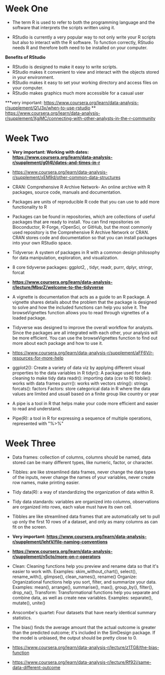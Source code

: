 # Week One
- The term R is used to refer to both the programming language and the software that interprets the scripts written using it.

- RStudio is currently a very popular way to not only write your R scripts but also to interact with the R software. To function correctly, RStudio needs R and therefore both need to be installed on your computer.

**Benefits of RStudio** 
- RStudio is designed to make it easy to write scripts.
- RStudio makes it convenient to view and interact with the objects stored in your environment.
- RStudio makes it easy to set your working directory and access files on your computer.
- RStudio makes graphics much more accessible for a casual user


***very important: https://www.coursera.org/learn/data-analysis-r/supplement/Q1J3x/when-to-use-rstudio
** https://www.coursera.org/learn/data-analysis-r/supplement/XgjMC/connecting-with-other-analysts-in-the-r-community

# Week Two
- **Very important: Working with dates: https://www.coursera.org/learn/data-analysis-r/supplement/g0l4l/dates-and-times-in-r**
- https://www.coursera.org/learn/data-analysis-r/supplement/xEM9d/other-common-data-structures
- CRAN: Comprehensive R Archive Network- An online archive with R packages, source code, manuals and documentation. 
- Packages are units of reproducible R code that you can use to add more functionality to R
- Packages can be found in repositories, which are collections of useful packages that are ready to install. You can find repositories on Bioconductor, R-Forge, rOpenSci, or GitHub, but the most commonly used repository is the Comprehensive R Archive Network or CRAN. CRAN stores code and documentation so that you can install packages into your own RStudio space. 
- Tidyverse: A system of packages in R with a common design philosophy for data manipulation, exploration, and visualization.
- 8 core tidyverse packages: ggplot2, 
, tidyr, readr, purrr, dplyr, stringr, forcat
- **https://www.coursera.org/learn/data-analysis-r/lecture/MbsrZ/welcome-to-the-tidyverse**
- A vignette is documentation that acts as a guide to an R package. A vignette shares details about the problem that the package is designed to solve and how the included functions can help you solve it. The browseVignettes function allows you to read through vignettes of a loaded package.
- Tidyverse was designed to improve the overall workflow for analysts. Since the packages are all integrated with each other, your analysis will be more efficient. You can use the browseVignettes function to find out more about each package and how to use it.
- https://www.coursera.org/learn/data-analysis-r/supplement/aFF6V/r-resources-for-more-help 
- ggplot2(): Create a variety of data viz by applying different visual properties to the data variables in R
tidyr(): A package used for data cleaning to make tidy data
readr(): importing data (csv to R)
tibbile(): works with data frames
purrr(): works with vectors
string(): strings
forcats(): factors
Factors: store categorical data in R where the data values are limited and usuall based on a finite group like country or year

- A pipe is a tool in R that helps make your code more efficient and easier to read and understand.
- Pipe(R): a tool in R for expressing a sequence of multiple operations, represented with "%>%"


# Week Three
- Data frames: collection of columns, columns should be named, data stored can be many different types, like numeric, factor, or character.
- Tibbles: are like streamlined data frames, never change the data types of the inputs, never change the names of your variables, never create row names, make printing easier.
- Tidy data(R): a way of standardizing the organization of data within R.
- Tidy data standards: variables are organized into columns, observations are organized into rows, each value must have its own cell.
-  Tibbles are like streamlined data frames that are automatically set to pull up only the first 10 rows of a dataset, and only as many columns as can fit on the screen.
- **Very important: https://www.coursera.org/learn/data-analysis-r/supplement/lehtV/file-naming-conventions** 
- **https://www.coursera.org/learn/data-analysis-r/supplement/n5cto/more-on-r-operators**
- Clean: Cleaning functions help you preview and rename data so that it's easier to work with.
Examples: skim_without_chart(), select(), rename_with(), glimpse(), clean_names(), rename()
Organize: Organizational functions help you sort, filter, and summarize your data. 
Examples: mean(), arrange(), summarise(), max(), group_by(), filter(), drop_na(), 
Transform: Transformational functions help you separate and combine data, as well as create new variables.
Examples: separate(), mutate(), unite() 

- Anscombe's quartet: Four datasets that have nearly identical summary statistics. 
- The bias() finds the average amount that the actual outcome is greater than the predicted outcome; it's included in the SimDesign package. If the model is unbiased, the output should be pretty close to 0. 
- https://www.coursera.org/learn/data-analysis-r/lecture/z1TG8/the-bias-function
- https://www.coursera.org/learn/data-analysis-r/lecture/Rf92j/same-data-different-outcome
